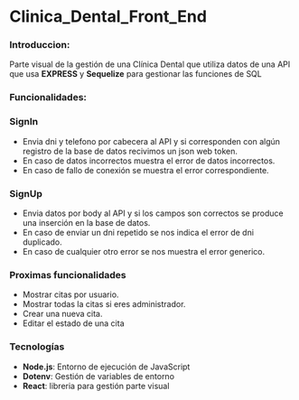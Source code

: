 # Clinica_Dental_Front_End
 
### Introduccion: 
Parte visual de la gestión de una Clínica Dental que utiliza datos de una API que usa **EXPRESS** y **Sequelize** para gestionar las funciones de SQL

### Funcionalidades: 
  ### SignIn 
  
  - Envia dni y telefono por cabecera al API y si corresponden con algún registro de la base de datos recivimos un json web token.
  - En caso de datos incorrectos muestra el error de datos incorrectos.
  - En caso de fallo de conexión se muestra el error correspondiente.
  ### SignUp 
  
  - Envia datos por body al API y si los campos son correctos se produce una inserción en la base de datos.
  - En caso de enviar un dni repetido se nos indica el error de dni duplicado.
  - En caso de cualquier otro error se nos muestra el error generico.


### Proximas funcionalidades
  
  - Mostrar citas por usuario.
  - Mostrar todas la citas si eres administrador.
  - Crear una nueva cita.
  - Editar el estado de una cita

### Tecnologías

  - **Node.js**: Entorno de ejecución de JavaScript
  - **Dotenv**: Gestión de variables de entorno
  - **React**: libreria para gestión parte visual
